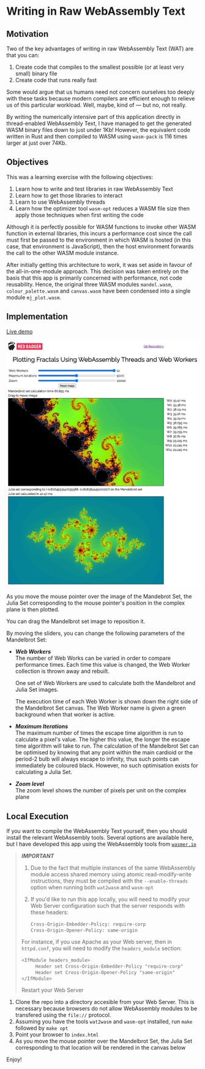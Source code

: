 # Writing in Raw WebAssembly Text

## Motivation

Two of the key advantages of writing in raw WebAssembly Text (WAT) are that you can:

1. Create code that compiles to the smallest possible (or at least very small) binary file
1. Create code that runs really fast

Some would argue that us humans need not concern ourselves too deeply with these tasks because modern compilers are efficient enough to relieve us of this particular workload.
Well, maybe, kind of &mdash; but no, not really.

By writing the numerically intensive part of this application directly in thread-enabled WebAssembly Text, I have managed to get the generated WASM binary files down to just under 1Kb!
However, the equivalent code written in Rust and then compiled to WASM using `wasm-pack` is 116 times larger at just over 74Kb.

## Objectives

This was a learning exercise with the following objectives:

1. Learn how to write and test libraries in raw WebAssembly Text
1. Learn how to get those libraries to interact
1. Learn to use WebAssembly threads
1. Learn how the optimizer tool `wasm-opt` reduces a WASM file size then apply those techniques when first writing the code

Although it is perfectly possible for WASM functions to invoke other WASM function in external libraries, this incurs a performance cost since the call must first be passed to the environment in which WASM is hosted (in this case, that environment is JavaScript), then the host environment forwards the call to the  other WASM module instance.

After initially getting this architecture to work, it was set aside in favour of the all-in-one-module approach.  This decision was taken entirely on the basis that this app is primarily concerned with performance, not code reusability.  Hence, the original three WASM modules `mandel.wasm`, `colour_palette.wasm` and `canvas.wasm` have been condensed into a single module `mj_plot.wasm`.

## Implementation

[Live demo](https://raw-wasm.pages.dev/)

![./Screenshot.png](./Screenshot.png)

As you move the mouse pointer over the image of the Mandebrot Set, the Julia Set corresponding to the mouse pointer's position in the complex plane is then plotted.

You can drag the Mandelbrot set image to reposition it.

By moving the sliders, you can change the following parameters of the Mandelbrot Set:

* ***Web Workers***  
   The number of Web Works can be varied in order to compare performance times.
   Each time this value is changed, the Web Worker collection is thrown away and rebuilt.

   One set of Web Workers are used to calculate both the Mandelbrot and Julia Set images.

   The execution time of each Web Worker is shown down the right side of the Mandelbrot Set canvas.
   The Web Worker name is given a green background when that worker is active.


* ***Maximum Iterations***  
   The maximum number of times the escape time algorithm is run to calculate a pixel's value.
   The higher this value, the longer the escape time algorithm will take to run.
   The calculation of the Mandelbrot Set can be optimised by knowing that any point within the main cardioid or the period-2 bulb will always escape to infinity, thus such points can immediately be coloured black.
   However, no such optimisation exists for calculating a Julia Set.

* ***Zoom level***  
   The zoom level shows the number of pixels per unit on the complex plane

## Local Execution

If you want to compile the WebAssembly Text yourself, then you should install the relevant WebAssembly tools.
Several options are available here, but I have developed this app using the WebAssembly tools from [`wasmer.io`](https://docs.wasmer.io/ecosystem/wasmer/getting-started)

> ***IMPORTANT***
> 
> 1. Due to the fact that multiple instances of the same WebAssembly module access shared memory using atomic read-modify-write instructions, they must be compiled with the `--enable-threads` option when running both `wat2wasm` and `wasm-opt`
> 
> 1. If you'd like to run this app locally, you will need to modify your Web Server configuration such that the server responds with these headers:
> 
>    ```
>    Cross-Origin-Embedder-Policy: require-corp
>    Cross-Origin-Opener-Policy: same-origin
>    ```
>
>   For instance, if you use Apache as your Web server, then in `httpd.conf`, you will need to modify the `headers_module` section:
> 
>  ```
>  <IfModule headers_module>
>       Header set Cross-Origin-Embedder-Policy "require-corp"
>       Header set Cross-Origin-Opener-Policy "same-origin"
>  </IfModule>
>  ```
> 
>   Restart your Web Server


1. Clone the repo into a directory accesible from your Web Server.
This is necessary because browsers do not allow WebAssembly modules to be transfered using the `file://` protocol.
1. Assuming you have the tools `wat2wasm` and `wasm-opt` installed, run `make` followed by `make opt`
1. Point your browser to `index.html`
1. As you move the mouse pointer over the Mandelbrot Set, the Julia Set corresponding to that location will be rendered in the canvas below

Enjoy!
